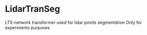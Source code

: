 # LidarTranSeg
LTS-network transformer used for lidar points segmentation
Only for experiments purposes
